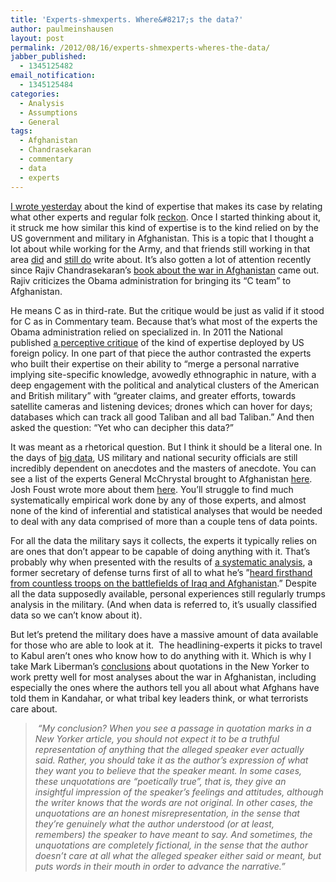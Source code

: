 ```yaml
---
title: 'Experts-shmexperts. Where&#8217;s the data?'
author: paulmeinshausen
layout: post
permalink: /2012/08/16/experts-shmexperts-wheres-the-data/
jabber_published:
  - 1345125482
email_notification:
  - 1345125484
categories:
  - Analysis
  - Assumptions
  - General
tags:
  - Afghanistan
  - Chandrasekaran
  - commentary
  - data
  - experts
---
```

[I wrote yesterday][1] about the kind of expertise that makes its case by relating what other experts and regular folk [reckon][2]. Once I started thinking about it, it struck me how similar this kind of expertise is to the kind relied on by the US government and military in Afghanistan. This is a topic that I thought a lot about while working for the Army, and that friends still working in that area [did][3] and [still do][4] write about. It&#8217;s also gotten a lot of attention recently since Rajiv Chandrasekaran&#8217;s [book about the war in Afghanistan][5] came out. Rajiv criticizes the Obama administration for bringing its &#8220;C team&#8221; to Afghanistan.<!--more-->

He means C as in third-rate. But the critique would be just as valid if it stood for C as in Commentary team. Because that&#8217;s what most of the experts the Obama administration relied on specialized in. In 2011 the National published [a perceptive critique][6] of the kind of expertise deployed by US foreign policy. In one part of that piece the author contrasted the experts who built their expertise on their ability to “merge a personal narrative implying site-specific knowledge, avowedly ethnographic in nature, with a deep engagement with the political and analytical clusters of the American and British military&#8221; with &#8220;greater claims, and greater efforts, towards satellite cameras and listening devices; drones which can hover for days; databases which can track all good Taliban and all bad Taliban.&#8221; And then asked the question: &#8220;Yet who can decipher this data?&#8221;

It was meant as a rhetorical question. But I think it should be a literal one. In the days of [big data][7], US military and national security officials are still incredibly dependent on anecdotes and the masters of anecdote. You can see a list of the experts General McChrystal brought to Afghanistan [here][8]. Josh Foust wrote more about them [here][3]. You&#8217;ll struggle to find much systematically empirical work done by any of those experts, and almost none of the kind of inferential and statistical analyses that would be needed to deal with any data comprised of more than a couple tens of data points.

For all the data the military says it collects, the experts it typically relies on are ones that don&#8217;t appear to be capable of doing anything with it. That&#8217;s probably why when presented with the results of [a systematic analysis][9], a former secretary of defense turns first of all to what he&#8217;s &#8221;[heard firsthand from countless troops on the battlefields of Iraq and Afghanistan][10].&#8221; Despite all the data supposedly available, personal experiences still regularly trumps analysis in the military. (And when data is referred to, it&#8217;s usually classified data so we can&#8217;t know about it).

But let&#8217;s pretend the military does have a massive amount of data available for those who are able to look at it.  The headlining-experts it picks to travel to Kabul aren&#8217;t ones who know how to do anything with it. Which is why I take Mark Liberman&#8217;s [conclusions][11] about quotations in the New Yorker to work pretty well for most analyses about the war in Afghanistan, including especially the ones where the authors tell you all about what Afghans have told them in Kandahar, or what tribal key leaders think, or what terrorists care about.

>  *&#8220;My conclusion? When you see a passage in quotation marks in a New Yorker article, you should not expect it to be a truthful representation of anything that the alleged speaker ever actually said. Rather, you should take it as the author&#8217;s expression of what they want you to believe that the speaker meant. In some cases, these unquotations are &#8220;poetically true&#8221;, that is, they give an insightful impression of the speaker&#8217;s feelings and attitudes, although the writer knows that the words are not original. In other cases, the unquotations are an honest misrepresentation, in the sense that they&#8217;re genuinely what the author understood (or at least, remembers) the speaker to have meant to say. And sometimes, the unquotations are completely fictional, in the sense that the author doesn&#8217;t care at all what the alleged speaker either said or meant, but puts words in their mouth in order to advance the narrative.&#8221;*

 [1]: http://housesofstones.github.io/2012/08/15/experts-that-send-us-their-reckons/
 [2]: http://www.youtube.com/watch?v=oP-rkzJ6yZw
 [3]: http://registan.net/index.php/2009/05/24/gauging-obamas-af-pak-experts/
 [4]: http://registan.net/index.php/2012/06/28/exum-vs-exum-or-revisioning-counterinsurgency-in-helmand/
 [5]: http://www.foreignpolicy.com/articles/2012/06/25/deadwood?page=full
 [6]: http://www.thenational.ae/arts-culture/books/flying-blind-us-foreign-policys-lack-of-expertise?pageCount=0#full
 [7]: http://www.nytimes.com/2012/08/12/business/how-big-data-became-so-big-unboxed.html
 [8]: http://washingtonindependent.com/53322/so-who-were-the-advisers-for-mcchrystals-60-day-afghanistan-review
 [9]: http://www.foreignaffairs.com/articles/137800/chris-rohlfs-and-ryan-sullivan/the-mrap-boondoggle
 [10]: http://www.airforcetimes.com/news/2012/08/gannett-estimate-lives-mraps-saved-lowered-081412/
 [11]: http://languagelog.ldc.upenn.edu/nll/?p=4113
